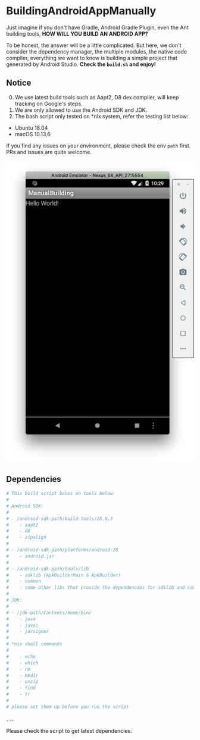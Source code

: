 # BuildingAndroidAppManually

Just imagine if you don't have Gradle, Android Gradle Plugin, even the Ant building tools, **HOW WILL YOU BUILD AN ANDROID APP?**

To be honest, the answer will be a little complicated. But here, we don't consider the dependency manager, the multiple modules, the native code compiler, everything we want to know is building a simple project that generated by Android Studio. **Check the `build.sh` and enjoy!**

## Notice

0. We use latest build tools such as Aapt2, D8 dex compiler, will keep tracking on Google's steps. 
1. We are only allowed to use the Android SDK and JDK.
2. The bash script only tested on *nix system, refer the testing list below:

- Ubuntu 18.04
- macOS 10.13.6 

If you find any issues on your environment, please check the env `path` first. PRs and issues are quite welcome.

![screenshot](./app-screenshot.png)

## Dependencies

```bash
# This build script bases on tools below:
#
# Android SDK:
#
# - /android-sdk-path/build-tools/28.0.3
#    - aapt2
#    - d8
#    - zipalign
#
# - /android-sdk-path/platforms/android-28
#    - android.jar
#
# - /android-sdk-path/tools/lib
#    - sdklib (ApkBuilderMain & ApkBuilder)
#    - common
#    - some other libs that provide the dependencies for sdklib and common
#
# JDK:
#
# - /jdk-path/Contents/Home/bin/
#    - java
#    - javac
#    - jarsigner
#
# *nix shell commands
#
#    - echo
#    - which
#    - rm
#    - mkdir
#    - unzip
#    - find
#    - tr
#
# please set them up before you run the script

...

```  

Please check the script to get latest dependencies.